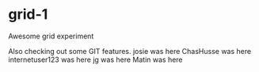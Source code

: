 # grid-1

Awesome grid experiment

Also checking out some GIT features.
josie was here
ChasHusse was here
internetuser123 was here
jg was here
Matin was here
